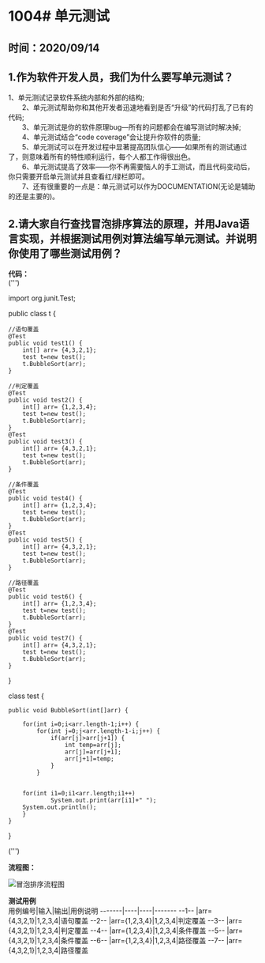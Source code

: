 # 1004# 单元测试
  时间：2020/09/14
----
## 1.作为软件开发人员，我们为什么要写单元测试？
   1、单元测试记录软件系统内部和外部的结构;  
　　2、单元测试帮助你和其他开发者迅速地看到是否“升级”的代码打乱了已有的代码;  
　　3、单元测试是你的软件原理bug—所有的问题都会在编写测试时解决掉;  
　　4、单元测试结合“code coverage”会让提升你软件的质量;  
　　5、单元测试可以在开发过程中显著提高团队信心——如果所有的测试通过了，则意味着所有的特性顺利运行，每个人都工作得很出色。  
　　6、单元测试提高了效率——你不再需要恼人的手工测试，而且代码变动后，你只需要开启单元测试并且查看红/绿栏即可。  
　　7、还有很重要的一点是：单元测试可以作为DOCUMENTATION(无论是辅助的还是主要的)。
## 2.请大家自行查找冒泡排序算法的原理，并用Java语言实现，并根据测试用例对算法编写单元测试。并说明你使用了哪些测试用例？
 
 **代码：**  
 (''')  
 
 import org.junit.Test;
 
 public class t {
 
	//语句覆盖
	@Test
	public void test1() {
		int[] arr= {4,3,2,1};
		test t=new test();
		t.BubbleSort(arr);
	}
	
	//判定覆盖
	@Test
	public void test2() {
		int[] arr= {1,2,3,4};
		test t=new test();
		t.BubbleSort(arr);
	}
	@Test
	public void test3() {
		int[] arr= {4,3,2,1};
		test t=new test();
		t.BubbleSort(arr);
	}
	
	//条件覆盖
	@Test
	public void test4() {
		int[] arr= {1,2,3,4};
		test t=new test();
		t.BubbleSort(arr);
	}
	@Test
	public void test5() {
		int[] arr= {4,3,2,1};
		test t=new test();
		t.BubbleSort(arr);
	}
	
	//路径覆盖
	@Test
	public void test6() {
		int[] arr= {1,2,3,4};
		test t=new test();
		t.BubbleSort(arr);
	}
	@Test
	public void test7() {
		int[] arr= {4,3,2,1};
		test t=new test();
		t.BubbleSort(arr);
	}
	
}


class test {

	public void BubbleSort(int[]arr) {
		
		for(int i=0;i<arr.length-1;i++) {
			for(int j=0;j<arr.length-1-i;j++) {
				if(arr[j]>arr[j+1]) {
					int temp=arr[j];
					arr[j]=arr[j+1];
					arr[j+1]=temp;
				}
			}
			
		
		for(int i1=0;i1<arr.length;i1++)
				System.out.print(arr[i1]+" ");
		System.out.println();
		}
	}
	
}

   (''')
  
   **流程图：**  
   
  ![冒泡排序流程图]("https://github.com/tongliran/phoato/blob/master/冒泡排序流程图.jpg")  
  
  **测试用例**  
  用例编号|输入|输出|用例说明
  -------|----|----|-------
   --1-- |arr={4,3,2,1}|1,2,3,4|语句覆盖
   --2-- |arr={1,2,3,4}|1,2,3,4|判定覆盖
   --3-- |arr={4,3,2,1}|1,2,3,4|判定覆盖
   --4-- |arr={1,2,3,4}|1,2,3,4|条件覆盖
   --5-- |arr={4,3,2,1}|1,2,3,4|条件覆盖
   --6-- |arr={1,2,3,4}|1,2,3,4|路径覆盖
   --7-- |arr={4,3,2,1}|1,2,3,4|路径覆盖
   
   
   
   
  
